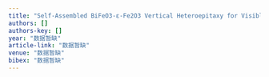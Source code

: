 ```yaml
---
title: "Self-Assembled BiFeO3-ε-Fe2O3 Vertical Heteroepitaxy for Visible Light Photoelectrochemistry"
authors: []
authors-key: []
year: "数据暂缺"
article-link: "数据暂缺"
venue: "数据暂缺"
bibex: "数据暂缺"
---
```

